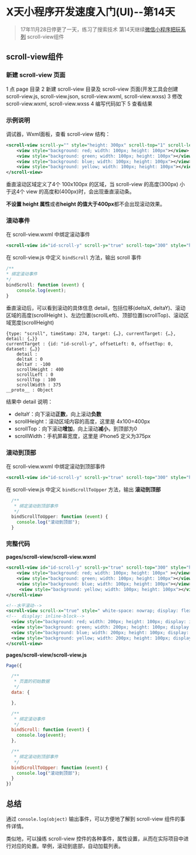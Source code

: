 # X天小程序开发速度入门(UI)--第14天

> 17年11月28日停更了一天，练习了搜索技术
> 第14天继续[微信小程序把玩系列](http://blog.csdn.net/u014360817/article/category/6433383/)
> scroll-view组件

## scroll-view组件
### 新建 scroll-view 页面
1 点 page 目录
2 新建 scroll-view 目录及 scroll-view 页面(开发工具会创建 scroll-view.js, scroll-view.json, scroll-view.wxml, scroll-view.wxss)
3 修改 scroll-view.wxml, scroll-view.wxss
4 编写代码如下
5 查看结果

### 示例说明
调试器，Wxml面板，查看 scroll-view 结构：

```xml
<scroll-view scroll-y="" style="height: 300px" scroll-top="1" scroll-left="0">
	<view style="background: red; width: 100px; height: 100px"></view>
	<view style="background: green; width: 100px; height: 100px"></view>
	<view style="background: blue; width: 100px; height: 100px"></view>
	<view style="background: yellow; width: 100px; height: 100px"></view>
</scroll-view>
```

垂直滚动区域定义了4个 100x100px 的区域，当 scroll-view 的高度(300px) 小于这4个 view 的高度和(400px)时，会出现垂直滚动条。

**不设置 height 属性**或者**height 的值大于400px**都不会出现滚动效果。

### 滚动事件
在 scroll-view.wxml 中绑定滚动事件

```xml
<scroll-view id="id-scroll-y" scroll-y="true" scroll-top="300" style="height: 300px" bindscroll="bindScroll">
```

在 scroll-view.js 中定义 `bindScroll` 方法，输出 scroll 事件

```javascript
/**
* 绑定滚动事件
*/
bindScroll: function (event) {
	console.log(event);
}
```

垂直滚动后，可以看到滚动的具体信息 detail，包括位移(deltaX, deltaY)、滚动区域的高度(scrollHeight )、左边位置(scrollLeft)、顶部位置(scrollTop)、滚动区域宽度(scrollHeight)

```
{type: "scroll", timeStamp: 274, target: {…}, currentTarget: {…}, detail: {…}}
currentTarget : {id: "id-scroll-y", offsetLeft: 0, offsetTop: 0, dataset: {…}}
	detail : 
	deltaX : 0 
	deltaY : -100 
	scrollHeight : 400 
	scrollLeft : 0 
	scrollTop : 100 
	scrollWidth : 375 
__proto__ : Object
```

结果中 detail 说明：

* deltaY：向下滚动**正数**，向上滚动**负数**
* scrollHeight：滚动区域内容的高度，这里是 4x100=400px
* scrollTop：向下滚动**增加**，向上滚动**减小**，到顶部为0
* scrollWidth：手机屏幕宽度，这里是 iPhone5 定义为375px

### 滚动到顶部
在 scroll-view.wxml 中绑定滚动到顶部事件

```xml
<scroll-view id="id-scroll-y" scroll-y="true" scroll-top="300" style="height: 250px" bindscroll="bindScroll" bindscrolltoupper="bindScrollToUpper">
```

在 scroll-view.js 中定义 `bindScrollToUpper` 方法，输出 **滚动到顶部**

```javascript
  /**
   * 绑定滚动到顶部事件
   */
  bindScrollToUpper: function (event) {
    console.log("滚动到顶部");
  }
```

### 完整代码
**pages/scroll-view/scroll-view.wxml**

```xml
<scroll-view id="id-scroll-y" scroll-y="true" scroll-top="300" style="height: 250px" bindscroll="bindScroll" bindscrolltoupper="bindScrollToUpper">
    <view style="background: red; width: 100px; height: 100px" ></view>
    <view style="background: green; width: 100px; height: 100px"></view>
    <view style="background: blue; width: 100px; height: 100px"></view>
     <view style="background: yellow; width: 100px; height: 100px"></view> 
</scroll-view>

<!--水平滚动-->
<scroll-view scroll-x="true" style=" white-space: nowrap; display: flex" >
<!--  display: inline-block-->
  <view style="background: red; width: 200px; height: 100px; display: inline-block" ></view>
  <view style="background: green; width: 200px; height: 100px; display: inline-block"></view>
  <view style="background: blue; width: 200px; height: 100px; display: inline-block"></view>
  <view style="background: yellow; width: 200px; height: 100px; display: inline-block"></view>
</scroll-view>
```

**pages/scroll-view/scroll-view.js**

```javascript
Page({

  /**
   * 页面的初始数据
   */
  data: {

  },

  /**
   * 绑定滚动事件
   */
  bindScroll: function (event) {
    console.log(event);
  },

  /**
   * 绑定滚动到顶部事件
   */
  bindScrollToUpper: function (event) {
    console.log("滚动到顶部");
  }
})
```

## 总结
通过 `console.log(object)` 输出事件，可以方便地了解到 scroll-view 组件的事件详情。

类似地，可以操练 scroll-view 控件的各种事件，属性设置，从而在实际项目中进行对应的处置。举例，滚动到底部，自动加载列表。
